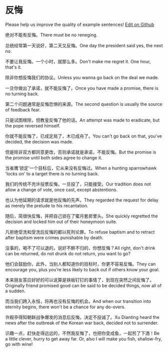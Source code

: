 # 反悔

Please help us improve the quality of example sentences! [Edit on Github](https://github.com/jiyushe/jiyu-example-sentence-source/blob/main/chinese/fanhui.md)

<p><span class="chinese">绝对不能有反悔。</span><span class="english">There must be no reneging.</span></p>

<p><span class="chinese">总统经常第一天说好，第二天又反悔。</span><span class="english">One day the president said yes, the next no.</span></p>

<p><span class="chinese">不要让我反悔。一个小时，就那么多。</span><span class="english">Don't make me regret it. One hour, that's it.</span></p>

<p><span class="chinese">除非你想反悔我们的协议。</span><span class="english">Unless you wanna go back on the deal we made.</span></p>

<p><span class="chinese">一旦你做出了承诺，就不能反悔了。</span><span class="english">Once you have made a promise, there is no turning back.</span></p>

<p><span class="chinese">第二个问题通常是反悔恐惧的来源。</span><span class="english">The second question is usually the source of feedback fear.</span></p>

<p><span class="chinese">只是试图根除，但教皇反悔了他的话。</span><span class="english">An attempt was made to eradicate, but the pope reversed himself.</span></p>

<p><span class="chinese">你就不能反悔了，已成定局了，木已成舟了。</span><span class="english">You can't go back on that, you've decided, the decision was made.</span></p>

<p><span class="chinese">但是除非双方都同意更改，否则承诺就是承诺，不能反悔。</span><span class="english">But the promise is the promise until both sides agree to change it.</span></p>

<p><span class="chinese">当雀鹰‘锁定’一个目标后，它从来没有反悔过。</span><span class="english">When a hunting sparrowhawk 'locks on' to a target there is no turning back.</span></p>

<p><span class="chinese">我们的传统不充许投票反悔，一旦投了，只能接受。</span><span class="english">Our tradition does not allow a change of vote, once cast, except abstentions.</span></p>

<p><span class="chinese">也认为他延期的请求就是他反悔的先声。</span><span class="english">They regarded the request for delay as merely the prelude to his recantation.</span></p>

<p><span class="chinese">随后，简很快反悔，并把自己锁在了蜜月套房里头。</span><span class="english">She quickly regretted the decision and locked him out of their honeymoon suite.</span></p>

<p><span class="chinese">凡拒绝受洗和受洗后反悔的都以死刑论罪。</span><span class="english">To refuse baptism and to retract after baptism were crimes punishable by death.</span></p>

<p><span class="chinese">没事的，喝不了可以退的，说好不醉不归的，你想反悔？</span><span class="english">All right, don't drink can be returned, do not drunk do not return, you want to go?</span></p>

<p><span class="chinese">他们会鼓励你，此外，当别人都知道你的目标时，你更不容易反悔。</span><span class="english">They can encourage you, plus you’re less likely to back out if others know your goal.</span></p>

<p><span class="chinese">本来朋友答应好好的可以说算是铁板钉钉的事情了，到现在突然之间反悔了。</span><span class="english">Originally friend promised good can be said to be decided things, now all of a sudden.</span></p>

<p><span class="chinese">而当我们跨入永恒，将再也没有反悔的机会。</span><span class="english">And when our transition into eternity begins, there won't be a chance for any do-overs.</span></p>

<p><span class="chinese">许殿亭得知朝鲜战争爆发的消息后反悔，决定不投诚了。</span><span class="english">Xu Dianting heard the news after the outbreak of the Korean war back, decided not to surrender.</span></p>

<p><span class="chinese">识趣一点，赶快走得远远的，不然我反悔了，也把你变成鱼，一起煎了下酒！</span><span class="english">Be a little clever, hurry to get away far. Or, also I will make you fish, shallow-fry, go with wine!</span></p>

